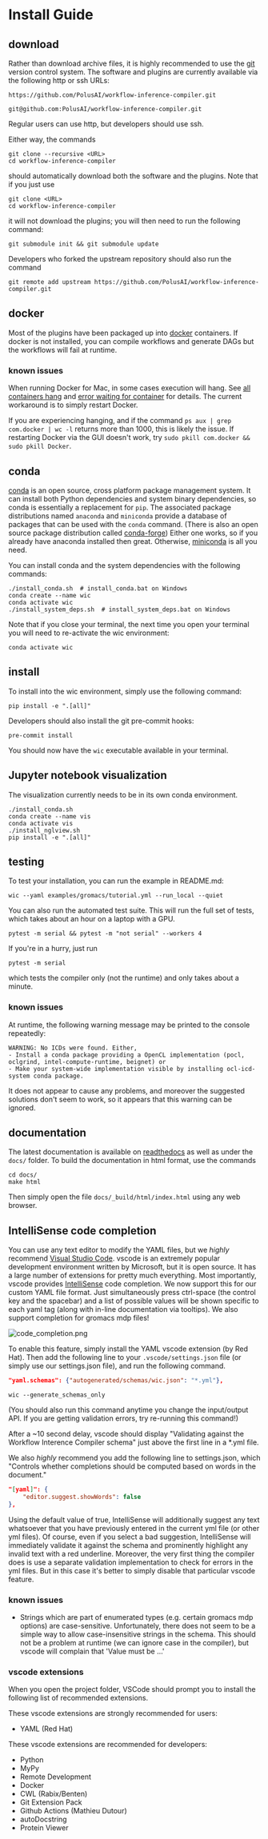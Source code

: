 # Install Guide

## download

Rather than download archive files, it is highly recommended to use the [git](https://git-scm.com) version control system. The software and plugins are currently available via the following http or ssh URLs:

```
https://github.com/PolusAI/workflow-inference-compiler.git
```
```
git@github.com:PolusAI/workflow-inference-compiler.git
```

Regular users can use http, but developers should use ssh.

Either way, the commands

```shell
git clone --recursive <URL>
cd workflow-inference-compiler
```

should automatically download both the software and the plugins. Note that if you just use

```shell
git clone <URL>
cd workflow-inference-compiler
```
it will not download the plugins; you will then need to run the following command:

```
git submodule init && git submodule update
```

Developers who forked the upstream repository should also run the command

```
git remote add upstream https://github.com/PolusAI/workflow-inference-compiler.git
```

## docker

Most of the plugins have been packaged up into [docker](https://www.docker.com) containers. If docker is not installed, you can compile workflows and generate DAGs but the workflows will fail at runtime.

### known issues

When running Docker for Mac, in some cases execution will hang. See [all containers hang](https://github.com/docker/for-mac/issues/5081) and [error waiting for container](https://github.com/docker/for-mac/issues/5139) for details. The current workaround is to simply restart Docker.

If you are experiencing hanging, and if the command `ps aux | grep com.docker | wc -l` returns more than 1000, this is likely the issue. If restarting Docker via the GUI doesn't work, try `sudo pkill com.docker && sudo pkill Docker`.

## conda

[conda](https://en.wikipedia.org/wiki/Conda_(package_manager)) is an open source, cross platform package management system. It can install both Python dependencies and system binary dependencies, so conda is essentially a replacement for `pip`. The associated package distributions named `anaconda` and `miniconda` provide a database of packages that can be used with the `conda` command. (There is also an open source package distribution called [conda-forge](https://conda-forge.org)) Either one works, so if you already have anaconda installed then great. Otherwise, [miniconda](https://docs.conda.io/en/latest/miniconda.html) is all you need.

You can install conda and the system dependencies with the following commands:

```
./install_conda.sh  # install_conda.bat on Windows
conda create --name wic
conda activate wic
./install_system_deps.sh  # install_system_deps.bat on Windows
```

Note that if you close your terminal, the next time you open your terminal you will need to re-activate the wic environment:

```
conda activate wic
```

## install

To install into the wic environment, simply use the following command:

```
pip install -e ".[all]"
```

Developers should also install the git pre-commit hooks:
```
pre-commit install
```

You should now have the `wic` executable available in your terminal.

## Jupyter notebook visualization

The visualization currently needs to be in its own conda environment.

```
./install_conda.sh
conda create --name vis
conda activate vis
./install_nglview.sh
pip install -e ".[all]"
```

## testing

To test your installation, you can run the example in README.md:

```
wic --yaml examples/gromacs/tutorial.yml --run_local --quiet
```

You can also run the automated test suite. This will run the full set of tests, which takes about an hour on a laptop with a GPU.

```
pytest -m serial && pytest -m "not serial" --workers 4
```

If you're in a hurry, just run

```
pytest -m serial
```

which tests the compiler only (not the runtime) and only takes about a minute.

### known issues

At runtime, the following warning message may be printed to the console repeatedly:

```
WARNING: No ICDs were found. Either,
- Install a conda package providing a OpenCL implementation (pocl, oclgrind, intel-compute-runtime, beignet) or
- Make your system-wide implementation visible by installing ocl-icd-system conda package.
```

It does not appear to cause any problems, and moreover the suggested solutions don't seem to work, so it appears that this warning can be ignored.

## documentation

The latest documentation is available on [readthedocs](https://workflow-inference-compiler.readthedocs.io/en/latest/) as well as under the `docs/` folder. To build the documentation in html format, use the commands

```
cd docs/
make html
```

Then simply open the file `docs/_build/html/index.html` using any web browser.

## IntelliSense code completion

You can use any text editor to modify the YAML files, but we *highly* recommend [Visual Studio Code](https://code.visualstudio.com). vscode is an extremely popular development environment written by Microsoft, but it is open source. It has a large number of extensions for pretty much everything. Most importantly, vscode provides [IntelliSense](https://code.visualstudio.com/docs/editor/intellisense) code completion. We now support this for our custom YAML file format. Just simultaneously press ctrl-space (the control key and the spacebar) and a list of possible values will be shown specific to each yaml tag (along with in-line documentation via tooltips). We also support completion for gromacs mdp files!

![code_completion.png](code_completion.png)

To enable this feature, simply install the YAML vscode extension (by Red Hat). Then add the following line to your `.vscode/settings.json` file (or simply use our settings.json file), and run the following command.

```json
"yaml.schemas": {"autogenerated/schemas/wic.json": "*.yml"},
```

```
wic --generate_schemas_only
```

(You should also run this command anytime you change the input/output API. If you are getting validation errors, try re-running this command!)

After a ~10 second delay, vscode should display "Validating against the Workflow Interence Compiler schema" just above the first line in a \*.yml file.

We also *highly* recommend you add the following line to settings.json, which "Controls whether completions should be computed based on words in the document."

```json
"[yaml]": {
    "editor.suggest.showWords": false
},
```

Using the default value of true, IntelliSense will additionally suggest any text whatsoever that you have previously entered in the current yml file (or other yml files). Of course, even if you select a bad suggestion, IntelliSense will immediately validate it against the schema and prominently highlight any invalid text with a red underline. Moreover, the very first thing the compiler does is use a separate validation implementation to check for errors in the yml files. But in this case it's better to simply disable that particular vscode feature.

### known issues

* Strings which are part of enumerated types (e.g. certain gromacs mdp options) are case-sensitive. Unfortunately, there does not seem to be a simple way to allow case-insensitive strings in the schema. This should not be a problem at runtime (we can ignore case in the compiler), but vscode will complain that 'Value must be ...'

### vscode extensions

When you open the project folder, VSCode should prompt you to install the following list of recommended extensions.

These vscode extensions are strongly recommended for users:

* YAML (Red Hat)

These vscode extensions are recommended for developers:

* Python
* MyPy
* Remote Development
* Docker
* CWL (Rabix/Benten)
* Git Extension Pack
* Github Actions (Mathieu Dutour)
* autoDocstring
* Protein Viewer